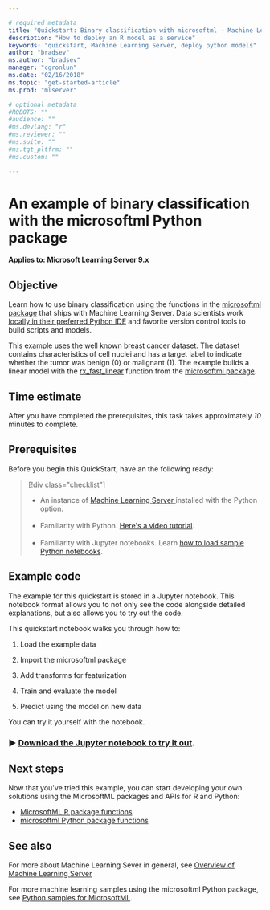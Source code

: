 ```yaml
---

# required metadata
title: "Quickstart: Binary classification with microsoftml - Machine Learning Server "
description: "How to deploy an R model as a service"
keywords: "quickstart, Machine Learning Server, deploy python models"
author: "bradsev"
ms.author: "bradsev"
manager: "cgronlun"
ms.date: "02/16/2018"
ms.topic: "get-started-article"
ms.prod: "mlserver"

# optional metadata
#ROBOTS: ""
#audience: ""
#ms.devlang: "r"
#ms.reviewer: ""
#ms.suite: ""
#ms.tgt_pltfrm: ""
#ms.custom: ""

---
```

# An example of binary classification with the microsoftml Python package

**Applies to: Microsoft Learning Server 9.x**

## Objective

Learn how to use binary classification using the functions in the [microsoftml package](../python-reference/microsoftml/microsoftml-package.md) that ships with Machine Learning Server.
 Data scientists work [locally in their preferred Python IDE](../install/python-libraries-interpreter.md) and favorite version control tools to build scripts and models.  

This example uses the well known breast cancer dataset. The dataset contains characteristics of cell nuclei and has a target label to indicate whether the tumor was benign (0) or malignant (1). The example builds a linear model with the [rx_fast_linear](../python-reference/microsoftml/rx-fast-linear.md) function from the [microsoftml package](../python-reference/microsoftml/microsoftml-package.md). 


## Time estimate

After you have completed the prerequisites, this task takes approximately *10* minutes to complete.

## Prerequisites

Before you begin this QuickStart, have an the following ready:

> [!div class="checklist"]
> * An instance of [Machine Learning Server ](../what-is-machine-learning-server.md) installed with the Python option.<br/>&nbsp;
> * Familiarity with Python. [Here's a video tutorial](https://mva.microsoft.com/en-us/training-courses/introduction-to-programming-with-python-8360?l=lqhuMxFz_8904984382).<br/>&nbsp;
> * Familiarity with Jupyter notebooks. Learn [how to load sample Python notebooks](how-to-revoscalepy-jupyter-nb-config.md). 


## Example code

The example for this quickstart is stored in a Jupyter notebook. This notebook format allows you to not only see the code alongside detailed explanations, but also allows you to try out the code.



This quickstart notebook walks you through how to:
1. Load the example data

1. Import the microsoftml package

1. Add transforms for featurization

1. Train and evaluate the model 

1. Predict using the model on new data

You can try it yourself with the notebook. 

### &#9658; [**Download the Jupyter notebook to try it out**](https://github.com/Microsoft/ML-Server-Python-Samples/blob/master/microsoftml/quickstarts/binary-classification/Binary%2BClassification%2BQuickstart.ipynb).



## Next steps

Now that you've tried this example, you can start developing your own solutions using the MicrosoftML packages and APIs for R and Python:

- [MicrosoftML R package functions](../r-reference/microsoftml/microsoftml-package.md)
- [microsoftml Python package functions](../python-reference/microsoftml/microsoftml-package.md)


## See also

For more about Machine Learning Sever in general, see [Overview of Machine Learning Server](../what-is-machine-learning-server.md) 


For more machine learning samples using the microsoftml Python package, see [Python samples for MicrosoftML](samples-microsoftml-python.md).
